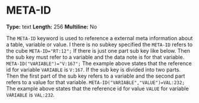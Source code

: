 # META-ID
**Type:** text
**Length:** 256
**Multiline:** No

The `META-ID` keyword is used to reference a external meta information
about a table, variable or value.
I there is no subkey specified the `META-ID` refers to the cube
`META-ID="RT:12";`
If there is just one part sub key like below. Then the sub key must refer to a
variable and the data note is for that variable.
`META-ID("VARIABLE")="V:167";`
The example above states that the reference id for variable `VARIABLE` is
`V:167`.
If the sub key is divided into two parts. Then the first part of the sub key
refers to a variable and the second part refers to a value for that variable.
`META-ID("VARIABLE","VALUE")=VAL:232;`
The example above states that the reference id for value `VALUE` for variable
`VARIABLE` is `VAL:232`.
